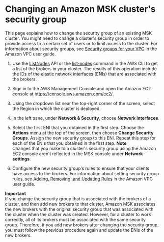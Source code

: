 # Changing an Amazon MSK cluster's security group<a name="change-security-group"></a>

This page explains how to change the security group of an existing MSK cluster\. You might need to change a cluster's security group in order to provide access to a certain set of users or to limit access to the cluster\. For information about security groups, see [Security groups for your VPC](https://docs.aws.amazon.com/vpc/latest/userguide/VPC_SecurityGroups.html) in the Amazon VPC user guide\.

1. Use the [ListNodes](https://docs.amazonaws.cn/en_us/msk/1.0/apireference/clusters-clusterarn-nodes.html#ListNodes) API or the [list\-nodes](https://awscli.amazonaws.com/v2/documentation/api/latest/reference/kafka/list-nodes.html) command in the AWS CLI to get a list of the brokers in your cluster\. The results of this operation include the IDs of the elastic network interfaces \(ENIs\) that are associated with the brokers\.

1. Sign in to the AWS Management Console and open the Amazon EC2 console at [https://console\.aws\.amazon\.com/ec2/](https://console.aws.amazon.com/ec2/)\.

1. Using the dropdown list near the top\-right corner of the screen, select the Region in which the cluster is deployed\.

1. In the left pane, under **Network & Security**, choose **Network Interfaces**\.

1. Select the first ENI that you obtained in the first step\. Choose the **Actions** menu at the top of the screen, then choose **Change Security Groups**\. Assign the new security group to this ENI\. Repeat this step for each of the ENIs that you obtained in the first step\.
**Note**  
Changes that you make to a cluster's security group using the Amazon EC2 console aren't reflected in the MSK console under **Network settings**\.

1. Configure the new security group's rules to ensure that your clients have access to the brokers\. For information about setting security group rules, see [Adding, Removing, and Updating Rules](https://docs.aws.amazon.com/vpc/latest/userguide/VPC_SecurityGroups.html?shortFooter=true#AddRemoveRules) in the Amazon VPC user guide\.

**Important**  
If you change the security group that is associated with the brokers of a cluster, and then add new brokers to that cluster, Amazon MSK associates the new brokers with the original security group that was associated with the cluster when the cluster was created\. However, for a cluster to work correctly, all of its brokers must be associated with the same security group\. Therefore, if you add new brokers after changing the security group, you must follow the previous procedure again and update the ENIs of the new brokers\.